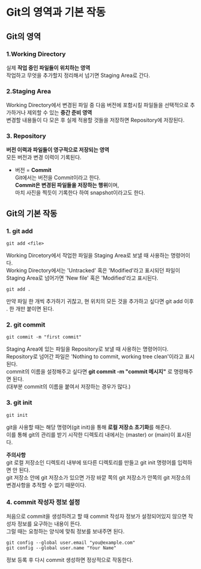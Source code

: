 # Git의 영역과 기본 작동
## Git의 영역
### 1.Working Directory
실제 **작업 중인 파일들이 위치하는 영역**  
작업하고 무엇을 추가할지 정리해서 넘기면 Staging Area로 간다.  

### 2.Staging Area
Working Directory에서 변경된 파일 중 다음 버전에 포함시킬 파일들을 선택적으로 추가하거나 제외할 수 있는 **중간 준비 영역**  
변경할 내용들이 다 모은 후 실제 적용할 것들을 저장하면 Repository에 저장된다.  

### 3. Repository
**버전 이력과 파일들이 영구적으로 저장되는 영역**  
모든 버전과 변경 이력이 기록된다.  
- 버전 = **Commit**  
    Git에서는 버전을 Commit이라고 한다.  
    **Commit은 변경된 파일들을 저장하는 행위**이며,  
    마치 사진을 찍듯이 기록한다 하여 snapshot이라고도 한다.  

## Git의 기본 작동
### 1. git add
```
git add <file>
```
Working Dircetory에서 작업한 파일을 Staging Area로 보낼 때 사용하는 명령어이다.  
Working Directory에서는 'Untracked' 혹은 'Modified'라고 표시되던 파일이  
Staging Area로 넘어가면 'New file' 혹은 'Modified'라고 표시된다.  
```
git add .
```
만약 파일 한 개씩 추가하기 귀찮고, 현 위치의 모든 것을 추가하고 싶다면 git add 이후 . 한 개만 붙이면 된다.  


### 2. git commit
```
git commit -m "first commit"
```
Staging Area에 있는 파일을 Repository로 보낼 때 사용하는 명령어이다.  
Repository로 넘어간 파일은 'Nothing to commit, working tree clean'이라고 표시된다.  
commit의 이름을 설정해주고 싶다면 **git commit -m "commit 메시지"** 로 명령해주면 된다.  
(대부분 commit의 이름을 붙여서 저장하는 경우가 많다.)  


### 3. git init
```
git init
```
git을 사용할 때는 해당 명령어(git init)을 통해 **로컬 저장소 초기화**를 해준다.  
이를 통해 git의 관리를 받기 시작한 디렉토리 내에서는 (master) or (main)이 표시된다.  
  
**주의사항**  
git 로컬 저장소인 디렉토리 내부에 또다른 디렉토리를 만들고 git init 명령어를 입력하면 안 된다.  
git 저장소 안에 git 저장소가 있으면 가장 바깥 쪽의 git 저장소가 안쪽의 git 저장소의 변경사항을 추적할 수 없기 때문이다.  

### 4. commit 작성자 정보 설정
처음으로 commit을 생성하려고 할 때 commit 작성자 정보가 설정되어있지 않으면 작성자 정보를 요구하는 내용이 뜬다.  
그럴 때는 요청하는 양식에 맞춰 정보를 보내주면 된다.  
```
git config --global user.email "you@example.com"
git config --global user.name "Your Name"
```
정보 등록 후 다시 commit 생성하면 정상적으로 작동한다.  